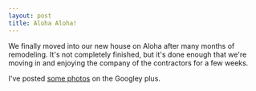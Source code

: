 ```yaml
---
layout: post
title: Aloha Aloha!
---
```


We finally moved into our new house on Aloha after many months of remodeling.
It's not completely finished, but it's done enough that we're moving in and
enjoying the company of the contractors for a few weeks.

I've posted [some photos] on the Googley plus.

[some photos]: https://plus.google.com/photos/117324666946590926145/albums/5841185467379639953
